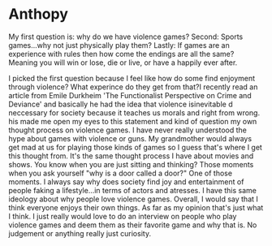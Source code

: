 # Anthopy

My first question is: why do we have violence games? 
Second: Sports games...why not just physically play them? 
Lastly: If games are an experience with rules then how come the endings are all the same? Meaning you will win or lose, die or live, or have a happily ever after.

I picked the first question because I feel like how do some find enjoyment through violence? What experince do they get from that?I recently read an article from Emile Durkheim 'The Functionalist Perspective on Crime and Deviance' and basically he had the idea that violence isinevitable d neccessary for society because it teaches us morals and right from wrong. his made me open my eyes to this statement and kind of question my own thought process on violence games.
I have never really understood the hype about games with violence or guns. My grandmother would always get mad at us for playing those kinds of games so I guess that's where I get this thought from. It's the same thought process I have about movies and shows. You know when you are just sitting and thinking? Those moments when you ask yourself "why is a door called a door?" One of those moments. I always say why does society find joy and entertainment of people faking a lifestyle...in terms of actors and atresses. I have this same ideology about why people love violence games. 
Overall, I would say that I think everyone enjoys their own things. As far as my opinion that's just what I think. I just really would love to do an interview on people who play violence games and deem them as their favorite game and why that is. No judgement or anything really just curiosity. 
